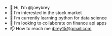 - 👋 Hi, I’m @joeybrey
- 👀 I’m interested in the stock market
- 🌱 I’m currently learning python for data science
- 💞️ I’m looking to collaborate on finance api apps
- 📫 How to reach me jbrey15@gmail.com

<!---
joeybrey/joeybrey is a ✨ special ✨ repository because its `README.md` (this file) appears on your GitHub profile.
You can click the Preview link to take a look at your changes.
--->
